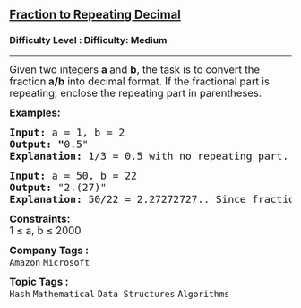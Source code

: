 <h2><a href="https://www.geeksforgeeks.org/problems/a-simple-fraction0921/1">Fraction to Repeating Decimal</a></h2><h3>Difficulty Level : Difficulty: Medium</h3><hr><div class="problems_problem_content__Xm_eO"><p><span style="font-size: 18px;">Given two integers <strong>a </strong>and <strong>b</strong>, the task is to convert the fraction<strong> a/b</strong> into decimal format. If the fractional part is repeating, enclose the repeating part in parentheses.</span></p>
<p><span style="font-size: 18px;"><strong>Examples:</strong></span></p>
<pre><span style="font-size: 18px;"><strong>Input: </strong>a = 1, b = 2
<strong>Output: "</strong>0.5"
<strong>Explanation: </strong>1/3 = 0.5 with no repeating part.</span></pre>
<pre><span style="font-size: 18px;"><strong>Input: </strong>a = 50, b = 22
<strong>Output: </strong>"2.(27)"
<strong>Explanation: </strong>50/22 = 2.27272727.. Since fractional part (27) is repeating, it is enclosed in paranthesis.</span>
</pre>
<p><span style="font-size: 18px;"><strong>Constraints:</strong><br>1 ≤ a, b ≤ 2000</span></p></div><p><span style=font-size:18px><strong>Company Tags : </strong><br><code>Amazon</code>&nbsp;<code>Microsoft</code>&nbsp;<br><p><span style=font-size:18px><strong>Topic Tags : </strong><br><code>Hash</code>&nbsp;<code>Mathematical</code>&nbsp;<code>Data Structures</code>&nbsp;<code>Algorithms</code>&nbsp;